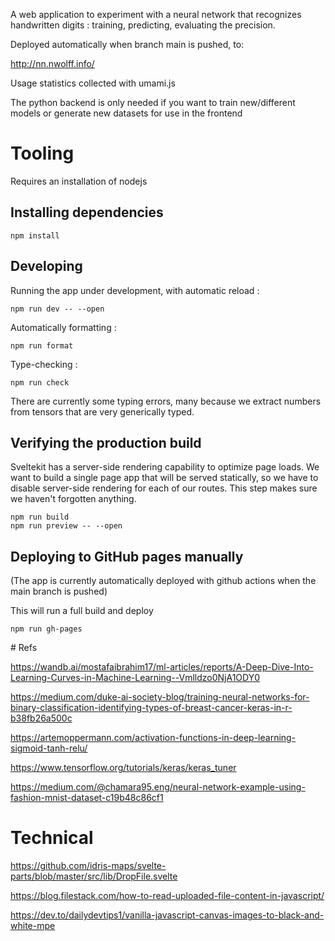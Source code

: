 A web application to experiment with a neural network that recognizes handwritten digits : training, predicting, evaluating the precision.

Deployed automatically when branch main is pushed, to:

http://nn.nwolff.info/

Usage statistics collected with umami.js

The python backend is only needed if you want to train new/different models or generate new datasets for use in the frontend

# Tooling

Requires an installation of nodejs

## Installing dependencies

    npm install

## Developing

Running the app under development, with automatic reload :

    npm run dev -- --open

Automatically formatting :

    npm run format

Type-checking :

    npm run check

There are currently some typing errors, many because we extract numbers from tensors that are very generically typed.

## Verifying the production build

Sveltekit has a server-side rendering capability to optimize page loads.
We want to build a single page app that will be served statically, so we have to disable server-side rendering for each of our routes.
This step makes sure we haven't forgotten anything.

    npm run build
    npm run preview -- --open

## Deploying to GitHub pages manually

(The app is currently automatically deployed with github actions when the main branch is pushed)

This will run a full build and deploy

    npm run gh-pages

# Refs

https://wandb.ai/mostafaibrahim17/ml-articles/reports/A-Deep-Dive-Into-Learning-Curves-in-Machine-Learning--Vmlldzo0NjA1ODY0

https://medium.com/duke-ai-society-blog/training-neural-networks-for-binary-classification-identifying-types-of-breast-cancer-keras-in-r-b38fb26a500c

https://artemoppermann.com/activation-functions-in-deep-learning-sigmoid-tanh-relu/

https://www.tensorflow.org/tutorials/keras/keras_tuner

https://medium.com/@chamara95.eng/neural-network-example-using-fashion-mnist-dataset-c19b48c86cf1

# Technical

https://github.com/idris-maps/svelte-parts/blob/master/src/lib/DropFile.svelte

https://blog.filestack.com/how-to-read-uploaded-file-content-in-javascript/

https://dev.to/dailydevtips1/vanilla-javascript-canvas-images-to-black-and-white-mpe
